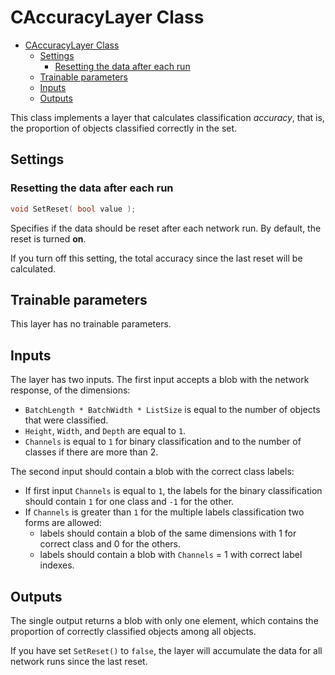 # CAccuracyLayer Class

<!-- TOC -->

- [CAccuracyLayer Class](#caccuracylayer-class)
  - [Settings](#settings)
    - [Resetting the data after each run](#resetting-the-data-after-each-run)
  - [Trainable parameters](#trainable-parameters)
  - [Inputs](#inputs)
  - [Outputs](#outputs)

<!-- /TOC -->

This class implements a layer that calculates classification *accuracy*, that is, the proportion of objects classified correctly in the set.

## Settings

### Resetting the data after each run

```c++
void SetReset( bool value );
```

Specifies if the data should be reset after each network run. By default, the reset is turned **on**.

If you turn off this setting, the total accuracy since the last reset will be calculated.

## Trainable parameters

This layer has no trainable parameters.

## Inputs

The layer has two inputs. The first input accepts a blob with the network response, of the dimensions:

- `BatchLength * BatchWidth * ListSize` is equal to the number of objects that were classified.
- `Height`, `Width`, and `Depth` are equal to `1`.
- `Channels` is equal to `1` for binary classification and to the number of classes if there are more than 2.

The second input should contain a blob with the correct class labels:
- If first input `Channels` is equal to `1`, the labels for the binary classification should contain `1` for one class and `-1` for the other.
- If `Channels` is greater than `1` for the multiple labels classification two forms are allowed:
  - labels should contain a blob of the same dimensions with 1 for correct class and 0 for the others.
  - labels should contain a blob with `Channels` = 1 with correct label indexes.

## Outputs

The single output returns a blob with only one element, which contains the proportion of correctly classified objects among all objects.

If you have set `SetReset()` to `false`, the layer will accumulate the data for all network runs since the last reset.
